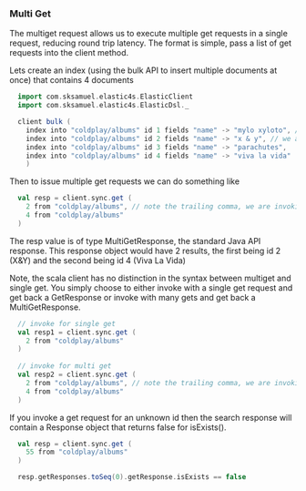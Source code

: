 ### Multi Get

The multiget request allows us to execute multiple get requests in a single request, reducing round trip latency.
The format is simple, pass a list of get requests into the client method.

Lets create an index (using the bulk API to insert multiple documents at once) that contains 4 documents

```scala
  import com.sksamuel.elastic4s.ElasticClient
  import com.sksamuel.elastic4s.ElasticDsl._

  client bulk (
    index into "coldplay/albums" id 1 fields "name" -> "mylo xyloto", // note the trailing commas
    index into "coldplay/albums" id 2 fields "name" -> "x & y", // we are invoking a var args method
    index into "coldplay/albums" id 3 fields "name" -> "parachutes",
    index into "coldplay/albums" id 4 fields "name" -> "viva la vida"
    )
```

Then to issue multiple get requests we can do something like

```scala
  val resp = client.sync.get (
    2 from "coldplay/albums", // note the trailing comma, we are invoking a var args method
    4 from "coldplay/albums"
  )
```

The resp value is of type MultiGetResponse, the standard Java API response. This response object would have 2 results,
the first being id 2 (X&Y) and the second being id 4 (Viva La Vida)

Note, the scala client has no distinction in the syntax between multiget and single get.
You simply choose to either invoke with a single get request and get back a GetResponse or invoke with many gets and get back a MultiGetResponse.

```scala
  // invoke for single get
  val resp1 = client.sync.get (
    2 from "coldplay/albums"
  )
  
  // invoke for multi get
  val resp2 = client.sync.get (
    2 from "coldplay/albums", // note the trailing comma, we are invoking a var args method
    4 from "coldplay/albums"
  )
```

If you invoke a get request for an unknown id then the search response will contain a Response object that returns false for isExists().

```scala
  val resp = client.sync.get (
    55 from "coldplay/albums"
  )

  resp.getResponses.toSeq(0).getResponse.isExists == false
```